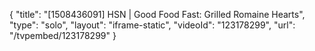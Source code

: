 {
    "title": "[1508436091] HSN | Good Food Fast: Grilled Romaine Hearts",
    "type": "solo",
    "layout": "iframe-static",
    "videoId": "123178299",
    "url": "\/tvpembed\/123178299"
}